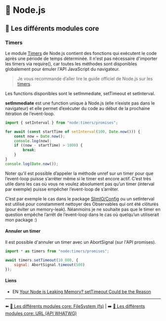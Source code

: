# 🐢 Node.js

## 🌟 Les différents modules core

### Timers

Le module [Timers](https://nodejs.org/api/timers.html) de Node.js contient des fonctions qui exécutent le code après une période de temps déterminée. Il n'est pas nécessaire d'importer les timers via require(), car toutes les méthodes sont disponibles globalement pour émuler l'API JavaScript du navigateur.

> Je vous recommande d’aller lire le guide officiel de Node.js sur les [timers](https://nodejs.org/en/docs/guides/timers-in-node/).


Les functions disponibles sont le setImmediate, setTimeout et setInterval.

**setImmediate** est une function unique à Node.js (elle n’existe pas dans le navigateur) et elle permet d’exécuter du code au début de la prochaine itération de l’event-loop.

```js
import { setInterval } from "node:timers/promises";

for await (const startTime of setInterval(100, Date.now())) {
    const now = Date.now();
    console.log(now);
    if ((now - startTime) > 1000) {
        break;
    }
}
console.log(Date.now());
```

Noter qu’il est possible d’appeler la méthode unref sur un timer pour que l’event-loop puisse s’arrêter même si le timer est encore actif. C’est très utile dans les cas où vous ne voulez absolument pas qu’un timer (interval par exemple) puisse empêcher l’event-loop de s’arrêter.

C’est par exemple le cas dans le package [SlimIO/Config](https://github.com/SlimIO/Config/blob/master/src/config.class.js#L272) ou un setInterval est utilisé pour constamment nettoyer des Observables qui ont été clôturés (pour éviter un memory-leak). Néanmoins je ne souhaite pas que le timer en question empêche l’arrêt de l’event-loop dans le cas où quelqu’un utiliserait mon package :) 

#### Annuler un timer

Il est possible d'annuler un timer avec un AbortSignal (sur l'API promises).

```js
import * as timers from "node:timers/promises";

await timers.setTimeout(10_000, {
    signal: AbortSignal.timeout(500)
});
```

#### Liens

- EN [Your Node is Leaking Memory? setTimeout Could be the Reason](https://lucumr.pocoo.org/2024/6/5/node-timeout/)

---

⬅️ [🌟 Les différents modules core: FileSystem (fs)](./4-fs.md) |
➡️ [🌟 Les différents modules core: URL (API WHATWG)](./6-url.md)
